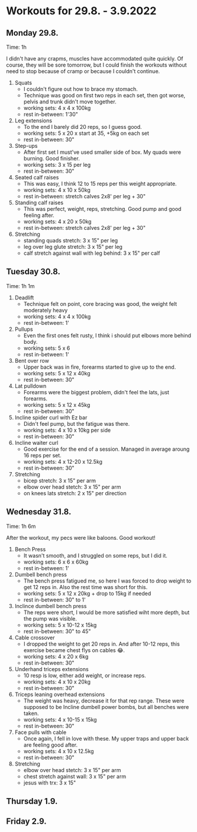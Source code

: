 # Workouts for 29.8. - 3.9.2022

## Monday 29.8.

Time: 1h

I didn't have any crapms, muscles have accommodated quite quickly.
Of course, they will be sore tomorrow, but I could finish the workouts
without need to stop because of cramp or because I couldn't continue.

1. Squats
	- I couldn't figure out how to brace my stomach. 
	- Technique was good on first two reps in each set, then got worse, pelvis and trunk didn't move together.
	- working sets: 4 x 4 x 100kg
	- rest in-between: 1'30"
2. Leg extensions
	- To the end I barely did 20 reps, so I guess good.
	- working sets: 5 x 20 x start at 35, +5kg on each set
	- rest in-between: 30"
3. Step-ups
	- After first set I must've used smaller side of box. My quads were burning. Good finisher.
	- working sets: 3 x 15 per leg
	- rest in-between: 30"
4. Seated calf raises
	- This was easy, I think 12 to 15 reps per this weight appropriate.
	- working sets: 4 x 10 x 50kg
	- rest in-between: stretch calves 2x8' per leg + 30"
5. Standing calf raises
	- This was perfect, weight, reps, stretching. Good pump and good feeling after.
	- working sets: 4 x 20 x 50kg
	- rest in-between: stretch calves 2x8' per leg + 30"
6. Stretching
	- standing quads stretch: 3 x 15" per leg
	- leg over leg glute stretch: 3 x 15" per leg
	- calf stretch against wall with leg behind: 3 x 15" per calf 

## Tuesday 30.8.

Time: 1h 1m

1. Deadlift
	- Technique felt on point, core bracing was good, the weight felt moderately heavy
	- working sets: 4 x 4 x 100kg
	- rest in-between: 1'
2. Pullups
	- Even the first ones felt rusty, I think i should put elbows more behind body.
	- working sets: 5 x 6
	- rest in-between: 1'
3. Bent over row
	- Upper back was in fire, forearms started to give up to the end.
	- working sets: 5 x 12 x 40kg
	- rest in-between: 30"
4. Lat pulldown
	- Forearms were the biggest problem, didn't feel the lats, just forearms.
	- working sets: 5 x 12 x 45kg
	- rest in-between: 30"
5. Incline spider curl with Ez bar
	- Didn't feel pump, but the fatigue was there.
	- working sets: 4 x 10 x 10kg per side
	- rest in-between: 30"
6. Incline waiter curl
	- Good exercise for the end of a session. Managed in average aroung 16 reps per set.
	- working sets: 4 x 12-20 x 12.5kg
	- rest in-between: 30"
7. Stretching
	- bicep stretch: 3 x 15" per arm
	- elbow over head stetch: 3 x 15" per arm 
	- on knees lats stretch: 2 x 15" per direction 

## Wednesday 31.8.

Time: 1h 6m

After the workout, my pecs were like baloons. Good workout!

1. Bench Press
	- It wasn't smooth, and I struggled on some reps, but I did it.
	- working sets: 6 x 6 x 60kg
	- rest in-between: 1'
2. Dumbell bench press
	- The bench press fatigued me, so here I was forced to drop weight to get 12 reps in. Also the rest time was short for this.
	- working sets: 5 x 12 x 20kg + drop to 15kg if needed
	- rest in-between: 30" to 1'
3. Inclince dumbell bench press
	- The reps were short, I would be more satisfied wiht more depth, but the pump was visible.
	- working sets: 5 x 10-12 x 15kg
	- rest in-between: 30" to 45"
4. Cable crossover
	- I dropped the weight to get 20 reps in. And after 10-12 reps, this exercise became chest flys on cables 😂.
	- working sets: 4 x 20 x 6kg
	- rest in-between: 30"
5. Underhand triceps extensions
	- 10 resp is low, either add weight, or increase reps.
	- working sets: 4 x 10 x 20kg
	- rest in-between: 30"
6. Triceps leaning overhead extensions
	- The weight was heavy, decrease it for that rep range. These were supposed to be Incline dumbell power bombs, but all benches were taken.
	- working sets: 4 x 10-15 x 15kg
	- rest in-between: 30"
7. Face pulls with cable
	- Once again, I fell in love with these. My upper traps and upper back are feeling good after.
	- working sets: 4 x 10 x 12.5kg
	- rest in-between: 30"
8. Stretching
	- elbow over head stetch: 3 x 15" per arm 
	- chest stretch against wall: 3 x 15" per arm 
	- jesus with trx: 3 x 15" 

## Thursday 1.9.

## Friday 2.9.

